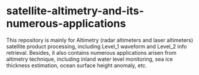 # satellite-altimetry-and-its-numerous-applications

This repository is mainly for Altimetry (radar altimeters and laser altimeters) satellite product processing, including Level_1 waveform and Level_2 info retrieval. Besides, it also contains numerous applications arisen from altimetry technique, including inland water level monitoring, sea ice thickness estimation, ocean surface height anomaly, etc.
